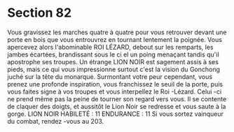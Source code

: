 # Section 82

Vous gravissez les marches quatre à quatre pour vous retrouver
devant une porte en bois que vous entrouvrez en tournant
lentement la poignée. Vous apercevez alors l'abominable ROI
LÉZARD, debout sur les remparts, les jambes écartées, brandissant
sous le ci el un poing menaçant tandis qu'il apostrophe ses troupes.
Un étrange LION NOIR est sagement assis à ses pieds, mais ce qui
vous impressionne surtout c'est la vision du Gonchong juché sur la
tête du monarque. Surmontant votre peur cependant, vous prenez
une profonde inspiration, vous franchissez le seuil de la porte, puis
vous faites signe à vos troupes et vous interpellez le Roi -Lézard.
Celui -ci ne prend même pas la peine de tourner son regard vers
vous. Il se contente de claquer des doigts, et aussitôt le Lion Noir
se redresse et vous saute à la gorge.
LION NOIR  HABILETÉ : 11 ENDURANCE : 11
Si vous sortez vainqueur du combat, rendez -vous au  203.